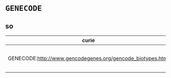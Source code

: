# `GENECODE`

## so

| curie                                                      |   usages | nodes                                                                                                                                                                                                                        |
|------------------------------------------------------------|----------|------------------------------------------------------------------------------------------------------------------------------------------------------------------------------------------------------------------------------|
| GENECODE:http://www.gencodegenes.org/gencode_biotypes.html |        2 | [http://purl.obolibrary.org/obo/SO:0002131](https://bioregistry.io/http://purl.obolibrary.org/obo/SO:0002131), [http://purl.obolibrary.org/obo/SO:0002132](https://bioregistry.io/http://purl.obolibrary.org/obo/SO:0002132) |
